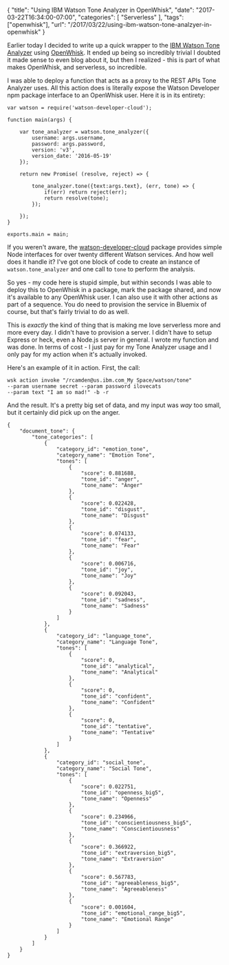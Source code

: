 
{
	"title": "Using IBM Watson Tone Analyzer in OpenWhisk",
	"date": "2017-03-22T16:34:00-07:00",
	"categories": [
		"Serverless"
	],
	"tags": ["openwhisk"],
	"url": "/2017/03/22/using-ibm-watson-tone-analzyer-in-openwhisk"
}

Earlier today I decided to write up a quick wrapper to the [IBM Watson Tone Analyzer](https://www.ibm.com/watson/developercloud/tone-analyzer.html) using [OpenWhisk](https://developer.ibm.com/openwhisk/). It ended up being so incredibly trivial I doubted it made sense to even blog about it, but then I realized - this is part of what makes OpenWhisk, and serverless, so incredible. 

I was able to deploy a function that acts as a proxy to the REST APIs Tone Analyzer uses. All this action does is literally expose the Watson Developer npm package interface to an OpenWhisk user. Here it is in its entirety:

<pre><code class="language-javascript">var watson = require(&#x27;watson-developer-cloud&#x27;);

function main(args) {

    var tone_analyzer = watson.tone_analyzer({
        username: args.username,
        password: args.password,
        version: &#x27;v3&#x27;,
        version_date: &#x27;2016-05-19&#x27;
    });

    return new Promise( (resolve, reject) =&gt; {

        tone_analyzer.tone({text:args.text}, (err, tone) =&gt; {
            if(err) return reject(err);
            return resolve(tone);
        });

    });
}

exports.main = main;
</code></pre>

If you weren't aware, the [watson-developer-cloud](https://www.npmjs.com/package/watson-developer-cloud) package provides simple Node interfaces for over twenty different Watson services. And how well does it handle it? I've got one block of code to create an instance of `watson.tone_analyzer` and one call to `tone` to perform the analysis. 

So yes - my code here is stupid simple, but within seconds I was able to deploy this to OpenWhisk in a package, mark the package shared, and now it's available to any OpenWhisk user. I can also use it with other actions as part of a sequence. You do need to provision the service in Bluemix of course, but that's fairly trivial to do as well. 

This is *exactly* the kind of thing that is making me love serverless more and more every day. I didn't have to provision a server. I didn't have to setup Express or heck, even a Node.js server in general. I wrote my function and was done. In terms of cost - I just pay for my Tone Analyzer usage and I only pay for my action when it's actually invoked. 

Here's an example of it in action. First, the call:

<pre><code class="language-javascript">wsk action invoke "/rcamden@us.ibm.com_My Space/watson/tone" 
--param username secret --param password ilovecats 
--param text "I am so mad!" -b -r
</code></pre>

And the result. It's a pretty big set of data, and my input was *way* too small, but it certainly did pick up on the anger.

<pre><code class="language-javascript">{
    "document_tone": {
        "tone_categories": [
            {
                "category_id": "emotion_tone",
                "category_name": "Emotion Tone",
                "tones": [
                    {
                        "score": 0.881688,
                        "tone_id": "anger",
                        "tone_name": "Anger"
                    },
                    {
                        "score": 0.022428,
                        "tone_id": "disgust",
                        "tone_name": "Disgust"
                    },
                    {
                        "score": 0.074133,
                        "tone_id": "fear",
                        "tone_name": "Fear"
                    },
                    {
                        "score": 0.006716,
                        "tone_id": "joy",
                        "tone_name": "Joy"
                    },
                    {
                        "score": 0.092043,
                        "tone_id": "sadness",
                        "tone_name": "Sadness"
                    }
                ]
            },
            {
                "category_id": "language_tone",
                "category_name": "Language Tone",
                "tones": [
                    {
                        "score": 0,
                        "tone_id": "analytical",
                        "tone_name": "Analytical"
                    },
                    {
                        "score": 0,
                        "tone_id": "confident",
                        "tone_name": "Confident"
                    },
                    {
                        "score": 0,
                        "tone_id": "tentative",
                        "tone_name": "Tentative"
                    }
                ]
            },
            {
                "category_id": "social_tone",
                "category_name": "Social Tone",
                "tones": [
                    {
                        "score": 0.022751,
                        "tone_id": "openness_big5",
                        "tone_name": "Openness"
                    },
                    {
                        "score": 0.234966,
                        "tone_id": "conscientiousness_big5",
                        "tone_name": "Conscientiousness"
                    },
                    {
                        "score": 0.366922,
                        "tone_id": "extraversion_big5",
                        "tone_name": "Extraversion"
                    },
                    {
                        "score": 0.567783,
                        "tone_id": "agreeableness_big5",
                        "tone_name": "Agreeableness"
                    },
                    {
                        "score": 0.001604,
                        "tone_id": "emotional_range_big5",
                        "tone_name": "Emotional Range"
                    }
                ]
            }
        ]
    }
}

</code></pre>